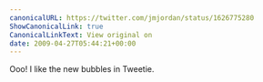 ```yaml
---
canonicalURL: https://twitter.com/jmjordan/status/1626775280
ShowCanonicalLink: true
CanonicalLinkText: View original on
date: 2009-04-27T05:44:21+00:00
---
```

Ooo! I like the new bubbles in Tweetie.